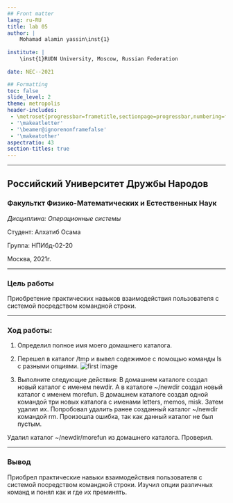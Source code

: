 ```yaml
---
## Front matter
lang: ru-RU
title: lab 05
author: |
	Mohamad alamin yassin\inst{1}
	
institute: |
	\inst{1}RUDN University, Moscow, Russian Federation
	
date: NEC--2021

## Formatting
toc: false
slide_level: 2
theme: metropolis
header-includes: 
 - \metroset{progressbar=frametitle,sectionpage=progressbar,numbering=fraction}
 - '\makeatletter'
 - '\beamer@ignorenonframefalse'
 - '\makeatother'
aspectratio: 43
section-titles: true
---
```


----

## Российский Университет Дружбы Народов

### Факульткт Физико-Математических и Естественных Наук

*Дисциплина: Операционные системы*

Студент: Алхатиб Осама

Группа: НПИбд-02-20

Москва, 2021г.

----

### Цель работы

Приобретение практических навыков взаимодействия пользователя с системой посредством командной строки.

----

### Ход работы:

1. Определил полное имя моего домашнего каталога.
   
2. Перешел в каталог /tmp и вывел содежимое с помощью команды ls с разными опциями.
![first image](../report/img/img.1)
3.	Выполните следующие действия: В домашнем каталоге создал новый каталог с именем newdir. А в каталоге ~/newdir создал новый каталог с именем morefun. В домашнем каталоге создал одной командой три новых каталога с именами letters, memos, misk. Затем удалил их. Попробовал удалить ранее созданный каталог ~/newdir командой rm. Произошла ошибка, так как данный каталог не был пустым.

Удалил каталог ~/newdir/morefun из домашнего каталога. Проверил.

---

### Вывод
Приобрел практические навыки взаимодействия пользователя с системой посредством командной строки. Изучил опции различных команд и понял как и где их преминять.